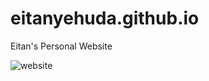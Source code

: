 # eitanyehuda.github.io
Eitan's Personal Website


![website](https://cloud.githubusercontent.com/assets/23744162/26428720/43045f9c-40b1-11e7-9a3b-7ba7da08ec59.JPG)
